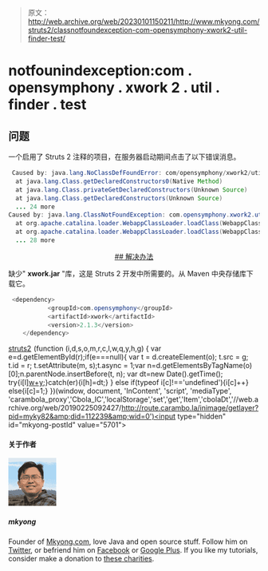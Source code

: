 > 原文：<http://web.archive.org/web/20230101150211/http://www.mkyong.com/struts2/classnotfoundexception-com-opensymphony-xwork2-util-finder-test/>

# notfounindexception:com . opensymphony . xwork 2 . util . finder . test

## 问题

一个启用了 Struts 2 注释的项目，在服务器启动期间点击了以下错误消息。

```java
 Caused by: java.lang.NoClassDefFoundError: com/opensymphony/xwork2/util/finder/Test
  at java.lang.Class.getDeclaredConstructors0(Native Method)
  at java.lang.Class.privateGetDeclaredConstructors(Unknown Source)
  at java.lang.Class.getDeclaredConstructors(Unknown Source)
  ... 24 more
Caused by: java.lang.ClassNotFoundException: com.opensymphony.xwork2.util.finder.Test
  at org.apache.catalina.loader.WebappClassLoader.loadClass(WebappClassLoader.java:1516)
  at org.apache.catalina.loader.WebappClassLoader.loadClass(WebappClassLoader.java:1361)
  ... 28 more 
```

 <ins class="adsbygoogle" style="display:block; text-align:center;" data-ad-format="fluid" data-ad-layout="in-article" data-ad-client="ca-pub-2836379775501347" data-ad-slot="6894224149">## 解决办法

缺少" **xwork.jar** "库，这是 Struts 2 开发中所需要的。从 Maven 中央存储库下载它。

```java
 <dependency>
           <groupId>com.opensymphony</groupId>
           <artifactId>xwork</artifactId>
           <version>2.1.3</version>
    </dependency> 
```

[struts2](http://web.archive.org/web/20190225092427/http://www.mkyong.com/tag/struts2/)</ins>![](img/f852f997d072eaf2189a7c7a4e3df075.png) (function (i,d,s,o,m,r,c,l,w,q,y,h,g) { var e=d.getElementById(r);if(e===null){ var t = d.createElement(o); t.src = g; t.id = r; t.setAttribute(m, s);t.async = 1;var n=d.getElementsByTagName(o)[0];n.parentNode.insertBefore(t, n); var dt=new Date().getTime(); try{i[l][w+y](h,i[l][q+y](h)+'&amp;'+dt);}catch(er){i[h]=dt;} } else if(typeof i[c]!=='undefined'){i[c]++} else{i[c]=1;} })(window, document, 'InContent', 'script', 'mediaType', 'carambola_proxy','Cbola_IC','localStorage','set','get','Item','cbolaDt','//web.archive.org/web/20190225092427/http://route.carambo.la/inimage/getlayer?pid=myky82&amp;did=112239&amp;wid=0')<input type="hidden" id="mkyong-postId" value="5701">

#### 关于作者

![author image](img/acda8c705646d3a1821547eede15851a.png)

##### mkyong

Founder of [Mkyong.com](http://web.archive.org/web/20190225092427/http://mkyong.com/), love Java and open source stuff. Follow him on [Twitter](http://web.archive.org/web/20190225092427/https://twitter.com/mkyong), or befriend him on [Facebook](http://web.archive.org/web/20190225092427/http://www.facebook.com/java.tutorial) or [Google Plus](http://web.archive.org/web/20190225092427/https://plus.google.com/110948163568945735692?rel=author). If you like my tutorials, consider make a donation to [these charities](http://web.archive.org/web/20190225092427/http://www.mkyong.com/blog/donate-to-charity/).